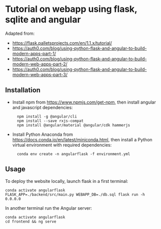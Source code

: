 # Tutorial on webapp using flask, sqlite and angular

Adapted from:

* https://flask.palletsprojects.com/en/1.1.x/tutorial/
* https://auth0.com/blog/using-python-flask-and-angular-to-build-modern-apps-part-1/
* https://auth0.com/blog/using-python-flask-and-angular-to-build-modern-web-apps-part-2/
* https://auth0.com/blog/using-python-flask-and-angular-to-build-modern-web-apps-part-3/

## Installation

* Install npm from https://www.npmjs.com/get-npm, then install angular and
  javascript dependencies:

        npm install -g @angular/cli
        npm install --save rxjs-compat
        npm install @angular/material @angular/cdk hammerjs

* Install Python Anaconda from https://docs.conda.io/en/latest/miniconda.html,
  then install a Python virtual environment with required dependencies:

        conda env create -n angularflask -f environment.yml

## Usage

To deploy the website locally, launch flask in a first terminal:

    conda activate angularflask
    FLASK_APP=./backend/src/main.py WEBAPP_DB=./db.sql flask run -h 0.0.0.0

In another terminal run the Angular server:

    conda activate angularflask
    cd frontend && ng serve
